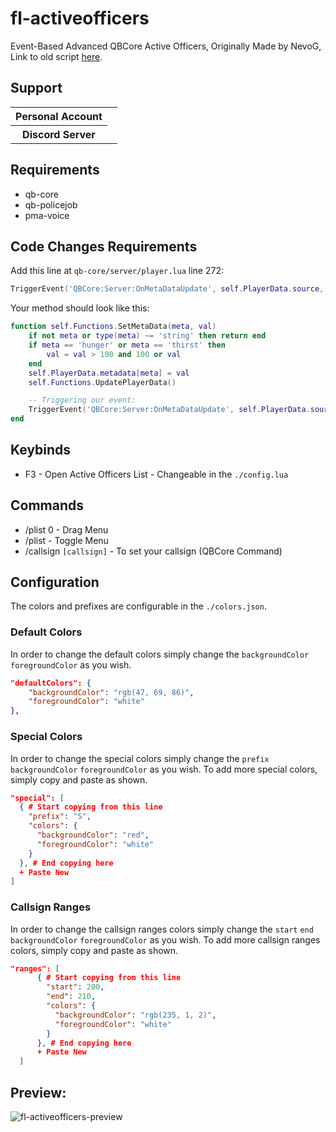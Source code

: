 # fl-activeofficers
Event-Based Advanced QBCore Active Officers,
Originally Made by NevoG,
Link to old script [here](https://forum.cfx.re/t/release-fivem-advanced-active-officers/1798459).

## Support

<table>
    <tr>
        <th>Personal Account</th>
        <td><img src="https://dcbadge.limes.pink/api/shield/311897788206153730" alt="" /></td>
    </tr>
        <th>Discord Server</th>
        <td><a target="_blank" href="https://discord.gg/87MZnFQv9y"><img src="https://dcbadge.limes.pink/api/server/87MZnFQv9y" alt="" /></a></td>
    </tr>
</table>

## Requirements
- qb-core
- qb-policejob
- pma-voice

## Code Changes Requirements

Add this line at `qb-core/server/player.lua` line 272:

```lua
TriggerEvent('QBCore:Server:OnMetaDataUpdate', self.PlayerData.source, meta, val)
```

Your method should look like this:

```lua
function self.Functions.SetMetaData(meta, val)
    if not meta or type(meta) ~= 'string' then return end
    if meta == 'hunger' or meta == 'thirst' then
        val = val > 100 and 100 or val
    end
    self.PlayerData.metadata[meta] = val
    self.Functions.UpdatePlayerData()

    -- Triggering our event:
    TriggerEvent('QBCore:Server:OnMetaDataUpdate', self.PlayerData.source, meta, val)
end
```

## Keybinds
- F3 - Open Active Officers List - Changeable in the `./config.lua`

## Commands
- /plist 0 - Drag Menu
- /plist - Toggle Menu
- /callsign `[callsign]` - To set your callsign (QBCore Command)

## Configuration

The colors and prefixes are configurable in the `./colors.json`.

### Default Colors
In order to change the default colors simply change the `backgroundColor` `foregroundColor` as you wish.
  ```json  
  "defaultColors": {
      "backgroundColor": "rgb(47, 69, 86)",
      "foregroundColor": "white"
  },
  ```
### Special Colors
In order to change the special colors simply change the `prefix` `backgroundColor` `foregroundColor` as you wish.
To add more special colors, simply copy and paste as shown.

  ```json
  "special": [
    { # Start copying from this line
      "prefix": "S",
      "colors": {
        "backgroundColor": "red",
        "foregroundColor": "white"
      }
    }, # End copying here
    + Paste New
  ]
  ```
### Callsign Ranges
In order to change the callsign ranges colors simply change the `start` `end` `backgroundColor` `foregroundColor` as you wish.
To add more callsign ranges colors, simply copy and paste as shown.

  ```json
  "ranges": [
        { # Start copying from this line
          "start": 200,
          "end": 210,
          "colors": {
            "backgroundColor": "rgb(235, 1, 2)",
            "foregroundColor": "white"
          }
        }, # End copying here
        + Paste New
    ]
  ```

## Preview:

![fl-activeofficers-preview](https://github.com/finalLy134/fl-activeofficers/assets/60448180/f9345bbf-a1d7-4929-92ad-e4490b4b69c9)
